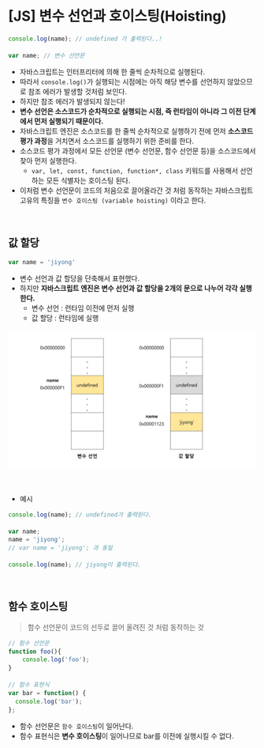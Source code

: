 # [JS] 변수 선언과 호이스팅(Hoisting)

```javascript
console.log(name); // undefined 가 출력된다..!

var name; // 변수 선언문
```

- 자바스크립트는 인터프리터에 의해 한 줄씩 순차적으로 실행된다.
- 따라서 `console.log()`가 실행되는 시점에는 아직 해당 변수를 선언하지 않았으므로 참조 에러가 발생할 것처럼 보인다.
- 하지만 참조 에러가 발생되지 않는다!
- **변수 선언은 소스코드가 순차적으로 실행되는 시점, 즉 런타임이 아니라 그 이전 단계에서 먼저 실행되기 때문이다.**
- 자바스크립트 엔진은 소스코드를 한 줄씩 순차적으로 실행하기 전에 먼저 **소스코드 평가 과정**을 거치면서 소스코드를 실행하기 위한 준비를 한다.
- 소스코드 평가 과정에서 모든 선언문 (변수 선언문, 함수 선언문 등)을 소스코드에서 찾아 먼저 실행한다.
  - `var, let, const, function, function*, class` 키워드를 사용해서 선언하는 모든 식별자는 호이스팅 된다.
- 이처럼 변수 선언문이 코드의 처음으로 끌어올라간 것 처럼 동작하는 자바스크립트 고유의 특징을 `변수 호이스팅 (variable hoisting)` 이라고 한다.

<br>

## 값 할당

```javascript
var name = 'jiyong'
```

- 변수 선언과 값 할당을 단축해서 표현했다.
- 하지만 **자바스크립트 엔진은 변수 선언과 값 할당을 2개의 문으로 나누어 각각 실행한다.**
  - 변수 선언 : 런타임 이전에 먼저 실행
  - 값 할당 : 런타임에 실행

![](01_hoisting.assets/jsvariable.jpg)

<br>

- 예시

```javascript
console.log(name); // undefined가 출력된다.

var name;
name = 'jiyong';
// var name = 'jiyong'; 과 동일

console.log(name); // jiyong이 출력된다.
```

<br>

## 함수 호이스팅

> 함수 선언문이 코드의 선두로 끌어 올려진 것 처럼 동작하는 것



```javascript
// 함수 선언문
function foo(){
    console.log('foo');
}

// 함수 표현식
var bar = function() {
  console.log('bar');  
};
```

- 함수 선언문은 `함수 호이스팅`이 일어난다.
- 함수 표현식은 **변수 호이스팅**이 일어나므로 bar를 이전에 실행시킬 수 없다.

